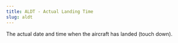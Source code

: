 ```yaml
---
title: ALDT - Actual Landing Time
slug: aldt
---
```


The actual date and time when the aircraft has landed (touch down).


